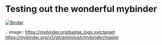 # Testing out the wonderful mybinder
[![Binder](https://mybinder.org/badge_logo.svg)](https://mybinder.org/v2/gh/amirplush/mybinder/master)

.. image:: https://mybinder.org/badge_logo.svg:target: https://mybinder.org/v2/gh/amirplush/mybinder/master

